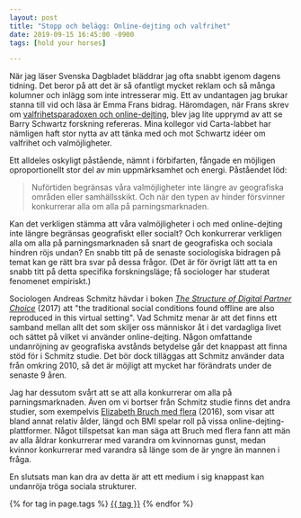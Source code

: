 ```yaml
---
layout: post  
title: "Stopp och belägg: Online-dejting och valfrihet"  
date: 2019-09-15 16:45:00 -0900  
tags: [hold your horses]  

---
```


När jag läser Svenska Dagbladet bläddrar jag ofta snabbt igenom dagens tidning. Det beror på att det är så ofantligt mycket reklam och så många kolumner och inlägg som inte intresserar mig. Ett av undantagen jag brukar stanna till vid och läsa är Emma Frans bidrag. Häromdagen, när Frans skrev om [valfrihetsparadoxen och online-dejting](#https://www.svd.se/valfrihetsparadoxen--vi-mar-daligt-av-for-manga-val), blev jag lite upprymd av att se Barry Schwartz forskning refereras. Mina kollegor vid Carta-labbet har nämligen haft stor nytta av att tänka med och mot Schwartz idéer om valfrihet och valmöjligheter.

Ett alldeles oskyligt påstående, nämnt i förbifarten, fångade en möjligen oproportionellt stor del av min uppmärksamhet och energi. Påståendet löd:

> Nuförtiden begränsas våra valmöjligheter inte längre av geografiska områden eller samhällsskikt. Och när den typen av hinder försvinner konkurrerar alla om alla på parningsmarknaden.

Kan det verkligen stämma att våra valmöjligheter i och med online-dejting inte längre begränsas geografiskt eller socialt? Och konkurrerar verkligen alla om alla på parningsmarknaden så snart de geografiska och sociala hindren röjs undan? En snabb titt på de senaste sociologiska bidragen på temat kan ge rätt bra svar på dessa frågor. (Det är för övrigt lätt att ta en snabb titt på detta specifika forskningsläge; få sociologer har studerat fenomenet empiriskt.)

Sociologen Andreas Schmitz hävdar i boken [_The Structure of Digital Partner Choice_](#https://doi.org/10.1007/978-3-319-43530-5) (2017) att "the traditional social conditions found offline are also reproduced in this virtual setting". Vad Schmitz menar är att det finns ett samband mellan allt det som skiljer oss människor åt i det vardagliga livet och sättet på vilket vi använder online-dejting. Någon omfattande undanröjning av geografiska avstånds betydelse går det knappast att finna stöd för i Schmitz studie. Det bör dock tilläggas att Schmitz använder data från omkring 2010, så det är möjligt att mycket har förändrats under de senaste 9 åren.

Jag har dessutom svårt att se att alla konkurrerar om alla på parningsmarknaden. Även om vi bortser från Schmitz studie finns det andra studier, som exempelvis [Elizabeth Bruch med flera](#https://doi.org/10.1073/pnas.1522494113) (2016), som visar att bland annat relativ ålder, längd och BMI spelar roll på vissa online-dejting-plattformer. Något tillspetsat kan man säga att Bruch med flera fann att män av alla åldrar konkurrerar med varandra om kvinnornas gunst, medan kvinnor konkurrerar med varandra så länge som de är yngre än mannen i fråga.

En slutsats man kan dra av detta är att ett medium i sig knappast kan undanröja tröga sociala strukturer.

{% for tag in page.tags %} <a href="/tags/{{ tag }}/">{{ tag }}</a> {% endfor %}
